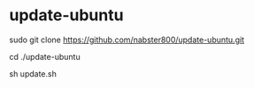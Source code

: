 # update-ubuntu
sudo git clone https://github.com/nabster800/update-ubuntu.git

cd ./update-ubuntu

sh update.sh
